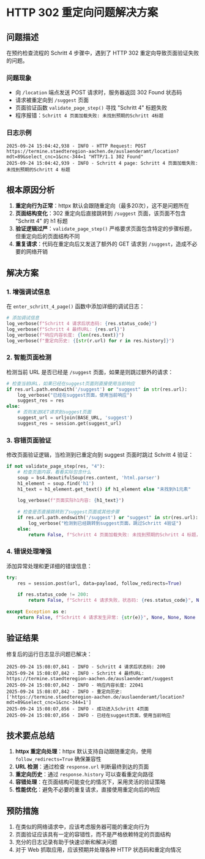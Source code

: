 # HTTP 302 重定向问题解决方案

## 问题描述

在预约检查流程的 Schritt 4 步骤中，遇到了 HTTP 302 重定向导致页面验证失败的问题。

### 问题现象
- 向 `/location` 端点发送 POST 请求时，服务器返回 302 Found 状态码
- 请求被重定向到 `/suggest` 页面
- 页面验证函数 `validate_page_step()` 寻找 "Schritt 4" 标题失败
- 程序报错：`Schritt 4 页面加载失败: 未找到预期的Schritt 4标题`

### 日志示例
```
2025-09-24 15:04:42,938 - INFO - HTTP Request: POST https://termine.staedteregion-aachen.de/auslaenderamt/location?mdt=89&select_cnc=1&cnc-344=1 "HTTP/1.1 302 Found"
2025-09-24 15:04:42,939 - INFO - Schritt 4 page: Schritt 4 页面加载失败: 未找到预期的Schritt 4 标题
```

## 根本原因分析

1. **重定向行为正常**：httpx 默认会跟随重定向（最多20次），这不是问题所在
2. **页面结构变化**：302 重定向后直接跳转到 `/suggest` 页面，该页面不包含 "Schritt 4" 的 h1 标题
3. **验证逻辑过严**：`validate_page_step()` 严格要求页面包含特定的步骤标题，但重定向后的页面结构不同
4. **重复请求**：代码在重定向后又发送了额外的 GET 请求到 `/suggest`，造成不必要的网络开销

## 解决方案

### 1. 增强调试信息
在 `enter_schritt_4_page()` 函数中添加详细的调试日志：

```python
# 添加调试信息
log_verbose(f"Schritt 4 请求后状态码: {res.status_code}")
log_verbose(f"Schritt 4 最终URL: {res.url}")
log_verbose(f"响应内容长度: {len(res.text)}")
log_verbose(f"重定向历史: {[str(r.url) for r in res.history]}")
```

### 2. 智能页面检测
检测当前 URL 是否已经是 `/suggest` 页面，如果是则跳过额外的请求：

```python
# 检查当前URL，如果已经在suggest页面则直接使用当前响应
if res.url.path.endswith('/suggest') or "suggest" in str(res.url):
    log_verbose("已经在suggest页面，使用当前响应")
    suggest_res = res
else:
    # 否则发送GET请求到suggest页面
    suggest_url = urljoin(BASE_URL, 'suggest')
    suggest_res = session.get(suggest_url)
```

### 3. 容错页面验证
修改页面验证逻辑，当检测到已重定向到 suggest 页面时跳过 Schritt 4 验证：

```python
if not validate_page_step(res, "4"):
    # 检查页面内容，看看实际包含什么
    soup = bs4.BeautifulSoup(res.content, 'html.parser')
    h1_element = soup.find('h1')
    h1_text = h1_element.get_text() if h1_element else "未找到h1元素"
    
    log_verbose(f"页面实际h1内容: {h1_text}")
    
    # 检查是否直接跳转到了suggest页面或其他步骤
    if res.url.path.endswith('/suggest') or "suggest" in str(res.url):
        log_verbose("检测到已经跳转到suggest页面，跳过Schritt 4验证")
    else:
        return False, f"Schritt 4 页面加载失败: 未找到预期的Schritt 4 标题，实际h1内容: {h1_text}", None, None, None
```

### 4. 错误处理增强
添加异常处理和更详细的错误信息：

```python
try:
    res = session.post(url, data=payload, follow_redirects=True)
    
    if res.status_code != 200:
        return False, f"Schritt 4 请求失败，状态码: {res.status_code}", None, None, None
        
except Exception as e:
    return False, f"Schritt 4 请求发生异常: {str(e)}", None, None, None
```

## 验证结果

修复后的运行日志显示问题已解决：

```
2025-09-24 15:08:07,841 - INFO - Schritt 4 请求后状态码: 200
2025-09-24 15:08:07,842 - INFO - Schritt 4 最终URL: https://termine.staedteregion-aachen.de/auslaenderamt/suggest
2025-09-24 15:08:07,842 - INFO - 响应内容长度: 22041
2025-09-24 15:08:07,842 - INFO - 重定向历史: ['https://termine.staedteregion-aachen.de/auslaenderamt/location?mdt=89&select_cnc=1&cnc-344=1']
2025-09-24 15:08:07,856 - INFO - 成功进入Schritt 4页面
2025-09-24 15:08:07,856 - INFO - 已经在suggest页面，使用当前响应
```

## 技术要点总结

1. **httpx 重定向处理**：httpx 默认支持自动跟随重定向，使用 `follow_redirects=True` 确保兼容性
2. **URL 检测**：通过检查 `response.url` 判断最终到达的页面
3. **重定向历史**：通过 `response.history` 可以查看重定向路径
4. **容错处理**：在页面结构可能变化的情况下，采用灵活的验证策略
5. **性能优化**：避免不必要的重复请求，直接使用重定向后的响应

## 预防措施

1. 在类似的网络请求中，应该考虑服务器可能的重定向行为
2. 页面验证应该具有一定的容错性，而不是严格依赖特定的页面结构
3. 充分的日志记录有助于快速诊断和解决问题
4. 对于 Web 抓取应用，应该预期并处理各种 HTTP 状态码和重定向情况